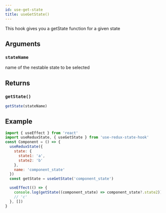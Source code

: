 ```yaml
---
id: use-get-state
title: useGetState()
---
```


This hook gives you a getState function for a given state

## Arguments

### `stateName`

name of the nestable state to be selected

## Returns

### `getState()`

```js
getState(stateName)
```

## Example

```jsx
import { useEffect } from 'react'
import useReduxState, { useGetState } from 'use-redux-state-hook'
const Component = () => {
  useReduxState({
    state: {
      state1: 'a',
      state2: 'b'
    },
    name: 'component_state'
  })
  const getState = useGetState('component_state')

  useEffect(() => {
    console.log(getState((component_state) => component_state?.state2))
    // 'c'
  }, [])
}
```
